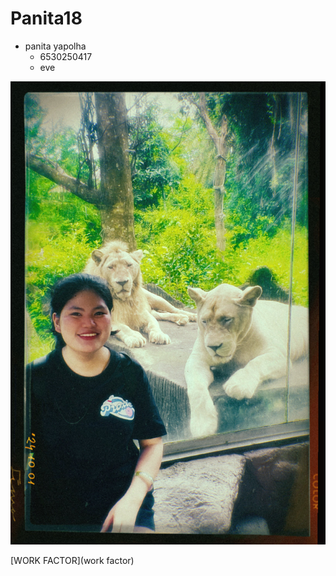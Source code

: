 # Panita18

- panita yapolha
  - 6530250417
  - eve

![mypro](img/e.jpg)

[WORK FACTOR](work factor)